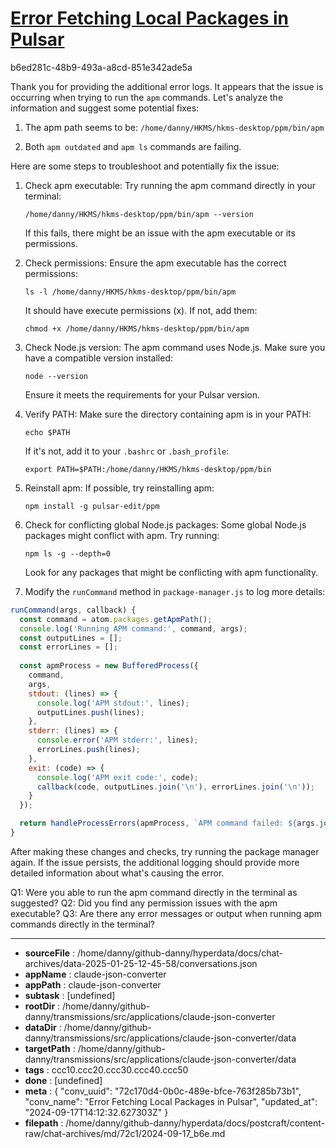# [Error Fetching Local Packages in Pulsar](https://claude.ai/chat/72c170d4-0b0c-489e-bfce-763f285b73b1)

b6ed281c-48b9-493a-a8cd-851e342ade5a

 Thank you for providing the additional error logs. It appears that the issue is occurring when trying to run the `apm` commands. Let's analyze the information and suggest some potential fixes:

1. The apm path seems to be: `/home/danny/HKMS/hkms-desktop/ppm/bin/apm`

2. Both `apm outdated` and `apm ls` commands are failing.

Here are some steps to troubleshoot and potentially fix the issue:

1. Check apm executable:
   Try running the apm command directly in your terminal:
   ```
   /home/danny/HKMS/hkms-desktop/ppm/bin/apm --version
   ```
   If this fails, there might be an issue with the apm executable or its permissions.

2. Check permissions:
   Ensure the apm executable has the correct permissions:
   ```
   ls -l /home/danny/HKMS/hkms-desktop/ppm/bin/apm
   ```
   It should have execute permissions (x). If not, add them:
   ```
   chmod +x /home/danny/HKMS/hkms-desktop/ppm/bin/apm
   ```

3. Check Node.js version:
   The apm command uses Node.js. Make sure you have a compatible version installed:
   ```
   node --version
   ```
   Ensure it meets the requirements for your Pulsar version.

4. Verify PATH:
   Make sure the directory containing apm is in your PATH:
   ```
   echo $PATH
   ```
   If it's not, add it to your `.bashrc` or `.bash_profile`:
   ```
   export PATH=$PATH:/home/danny/HKMS/hkms-desktop/ppm/bin
   ```

5. Reinstall apm:
   If possible, try reinstalling apm:
   ```
   npm install -g pulsar-edit/ppm
   ```

6. Check for conflicting global Node.js packages:
   Some global Node.js packages might conflict with apm. Try running:
   ```
   npm ls -g --depth=0
   ```
   Look for any packages that might be conflicting with apm functionality.

7. Modify the `runCommand` method in `package-manager.js` to log more details:

```javascript
runCommand(args, callback) {
  const command = atom.packages.getApmPath();
  console.log('Running APM command:', command, args);
  const outputLines = [];
  const errorLines = [];
  
  const apmProcess = new BufferedProcess({
    command,
    args,
    stdout: (lines) => {
      console.log('APM stdout:', lines);
      outputLines.push(lines);
    },
    stderr: (lines) => {
      console.error('APM stderr:', lines);
      errorLines.push(lines);
    },
    exit: (code) => {
      console.log('APM exit code:', code);
      callback(code, outputLines.join('\n'), errorLines.join('\n'));
    }
  });

  return handleProcessErrors(apmProcess, `APM command failed: ${args.join(' ')}`, callback);
}
```

After making these changes and checks, try running the package manager again. If the issue persists, the additional logging should provide more detailed information about what's causing the error.

Q1: Were you able to run the apm command directly in the terminal as suggested?
Q2: Did you find any permission issues with the apm executable?
Q3: Are there any error messages or output when running apm commands directly in the terminal?

---

* **sourceFile** : /home/danny/github-danny/hyperdata/docs/chat-archives/data-2025-01-25-12-45-58/conversations.json
* **appName** : claude-json-converter
* **appPath** : claude-json-converter
* **subtask** : [undefined]
* **rootDir** : /home/danny/github-danny/transmissions/src/applications/claude-json-converter
* **dataDir** : /home/danny/github-danny/transmissions/src/applications/claude-json-converter/data
* **targetPath** : /home/danny/github-danny/transmissions/src/applications/claude-json-converter/data
* **tags** : ccc10.ccc20.ccc30.ccc40.ccc50
* **done** : [undefined]
* **meta** : {
  "conv_uuid": "72c170d4-0b0c-489e-bfce-763f285b73b1",
  "conv_name": "Error Fetching Local Packages in Pulsar",
  "updated_at": "2024-09-17T14:12:32.627303Z"
}
* **filepath** : /home/danny/github-danny/hyperdata/docs/postcraft/content-raw/chat-archives/md/72c1/2024-09-17_b6e.md